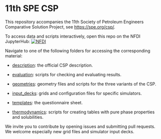 # 11th SPE CSP

This repository accompanies the 11th Society of Petroleum Engineers Comparative Solution Project, see https://spe.org/csp/.

To access data and scripts interactively, open this repo on the NFDI JupyterHub:
[![NFDI](https://nfdi-jupyter.de/images/nfdi_badge.svg)](https://hub.nfdi-jupyter.de/r2d/gh/Simulation-Benchmarks/11thSPE-CSP?system=JSC-Cloud&flavor=l1nfdi&labpath=notebooks%2Fstart.ipynb)

Navigate to one of the following folders for accessing the corresponding material:

* [description](https://github.com/Simulation-Benchmarks/11thSPE-CSP/tree/main/description): the official CSP description.

* [evaluation](https://github.com/Simulation-Benchmarks/11thSPE-CSP/tree/main/evaluation): scripts for checking and evaluating results.

* [geometries](https://github.com/Simulation-Benchmarks/11thSPE-CSP/tree/main/geometries): geometry files and scripts for the three variants of the CSP.

* [input_decks](https://github.com/Simulation-Benchmarks/11thSPE-CSP/tree/main/input_decks): grids and configuration files for specific simulators.

* [templates](https://github.com/Simulation-Benchmarks/11thSPE-CSP/tree/main/templates): the questionnaire sheet.

* [thermodynamics](https://github.com/Simulation-Benchmarks/11thSPE-CSP/tree/main/thermodynamics): scripts for creating tables with pure phase properties and solubilities.

We invite you to contribute by opening issues and submitting pull requests. We welcome especially new grid files and simulator input decks.
